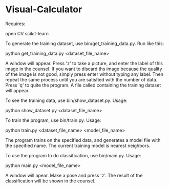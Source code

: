 # Visual-Calculator

Requires:

open CV
scikit-learn

To generate the training dataset, use bin/get_training_data.py. Run like this:

python get_training_data.py <dataset_file_name>

A window will appear. Press 'z' to take a picture, and enter the label of this image in the counsel. If you want to discard ths image because the quality of the image is not good, simply press enter without typing any label. Then repeat the same process until you are satisfied with the number of data. Press 'q' to quite the program. A file called containing the training dataset will appear. 

To see the training data, use bin/show_dataset.py. Usage:

python show_dataset.py <dataset_file_name>

To train the program, use bin/train.py. Usage:

python train.py <dataset_file_name> <model_file_name>

The program trains on the specified data, and generates a model file with the specified name. The current training model is nearest neighbors. 

To use the program to do classification, use bin/main.py. Usage:

python main.py <model_file_name>

A window will apear. Make a pose and press 'z'. The result of the classification will be shown in the counsel. 
